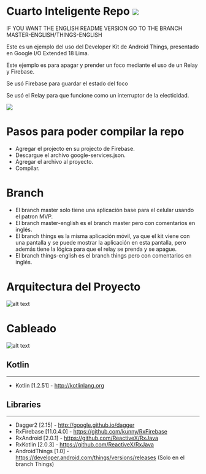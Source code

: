 # Cuarto Inteligente Repo <a href="https://codeclimate.com/github/carlosgub/Cuarto-Inteligente-Repo"><img src="https://api.codeclimate.com/v1/badges/a99a88d28ad37a79dbf6/maintainability" /></a>

IF YOU WANT THE ENGLISH README VERSION GO TO THE BRANCH MASTER-ENGLISH/THINGS-ENGLISH

Este es un ejemplo del uso del Developer Kit de Android Things, presentado en Google I/O Extended 18 Lima.

Este ejemplo es para apagar y prender un foco mediante el uso de un Relay y Firebase.

Se usó Firebase para guardar el estado del foco

Se usó el Relay para que funcione como un interruptor de la electicidad.

![](prueba_app.gif)

# Pasos para poder compilar la repo
* Agregar el projecto en su projecto de Firebase.
* Descargue el archivo google-services.json.
* Agregar el archivo al proyecto.
* Compilar.

# Branch

* El branch master solo tiene una aplicación base para el celular usando el patron MVP.
* El branch master-english es el branch master pero con comentarios en inglés.
* El branch things es la misma aplicación móvil, ya que el kit viene con una pantalla y se puede mostrar la aplicación en esta pantalla, pero además tiene la lógica para que el relay se prenda y se apague.
* El branch things-english es el branch things pero con comentarios en inglés.

# Arquitectura del Proyecto
 ![alt text](https://i.imgur.com/BNJRf13.png)
 
# Cableado
 ![alt text](https://i.imgur.com/5R73nSx.png)

## Kotlin
---
 * Kotlin [1.2.51] - http://kotlinlang.org
 
 ## Libraries
---
 * Dagger2 [2.15] - http://google.github.io/dagger
 * RxFirebase [11.0.4.0] - https://github.com/kunny/RxFirebase
 * RxAndroid [2.0.1] - https://github.com/ReactiveX/RxJava
 * RxKotlin [2.0.3] - https://github.com/ReactiveX/RxJava
 * AndroidThings [1.0] - https://developer.android.com/things/versions/releases (Solo en el branch Things)
 
